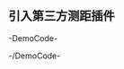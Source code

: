 ## 引入第三方测距插件

-DemoCode-
<template>
  <div>
      <baidu-map class="map" center="北京" @ready="setDistanceToolInstance">
        <bm-control>
            <button @click="openDistanceTool">开启测距</button>
        </bm-control>
      </baidu-map>
  </div>
</template>


<script setup>
import { ref, onMounted, onUnmounted } from 'vue';
import DistanceTool from 'bmaplib.distancetool'

const distanceTool = ref(null);

const setDistanceToolInstance = ({ map }) => {
  distanceTool.value = new DistanceTool(map, { lineStroke: 2 });
};

const openDistanceTool = (e) => {
  distanceTool.value && distanceTool.value.open();
};

onMounted(()=>{
  window.global = window.global || window;
});

onUnmounted(() => {
  distanceTool.value && distanceTool.value.close();
});
</script>
-/DemoCode-
